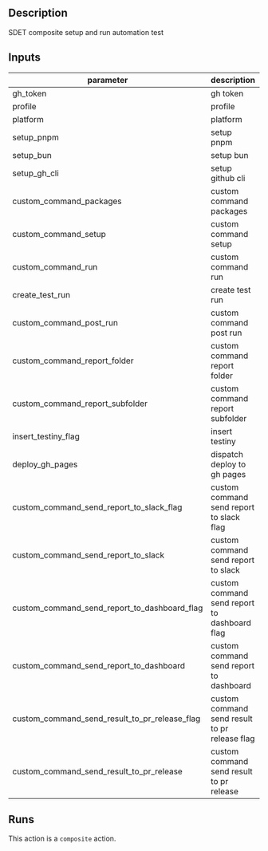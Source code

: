 <!-- action-docs-description -->
## Description

SDET composite setup and run automation test
<!-- action-docs-description -->

<!-- action-docs-inputs -->
## Inputs

| parameter | description | required | default |
| --- | --- | --- | --- |
| gh_token | gh token | `true` |  |
| profile | profile | `false` |  |
| platform | platform | `false` |  |
| setup_pnpm | setup pnpm | `false` |  |
| setup_bun | setup bun | `false` |  |
| setup_gh_cli | setup github cli | `false` |  |
| custom_command_packages | custom command packages | `false` |  |
| custom_command_setup | custom command setup | `true` |  |
| custom_command_run | custom command run | `false` |  |
| create_test_run | create test run | `false` |  |
| custom_command_post_run | custom command post run | `false` |  |
| custom_command_report_folder | custom command report folder | `false` |  |
| custom_command_report_subfolder | custom command report subfolder | `false` |  |
| insert_testiny_flag | insert testiny | `false` |  |
| deploy_gh_pages | dispatch deploy to gh pages | `false` |  |
| custom_command_send_report_to_slack_flag | custom command send report to slack flag | `false` |  |
| custom_command_send_report_to_slack | custom command send report to slack | `false` |  |
| custom_command_send_report_to_dashboard_flag | custom command send report to dashboard flag | `false` |  |
| custom_command_send_report_to_dashboard | custom command send report to dashboard | `false` |  |
| custom_command_send_result_to_pr_release_flag | custom command send result to pr release flag | `false` |  |
| custom_command_send_result_to_pr_release | custom command send result to pr release | `false` |  |
<!-- action-docs-inputs -->

<!-- action-docs-runs -->
## Runs

This action is a `composite` action.
<!-- action-docs-runs -->
